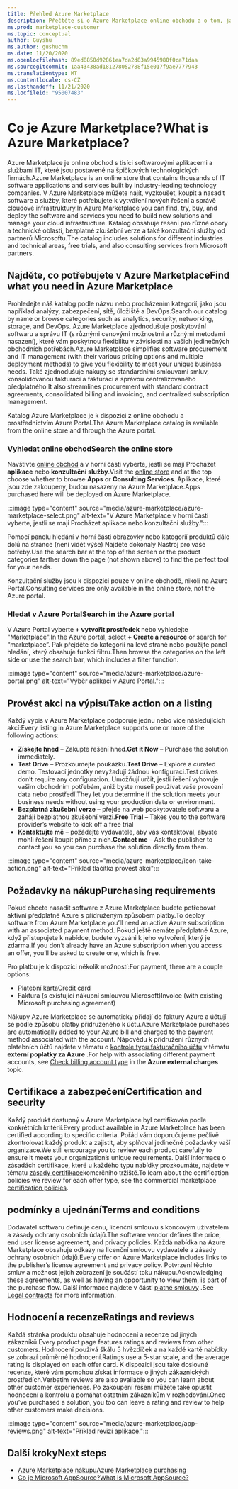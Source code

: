 ```yaml
---
title: Přehled Azure Marketplace
description: Přečtěte si o Azure Marketplace online obchodu a o tom, jak můžete najít a vyzkoušet software a řešení.
ms.prod: marketplace-customer
ms.topic: conceptual
author: Guyshu
ms.author: gushuchm
ms.date: 11/20/2020
ms.openlocfilehash: 89ed8850d92861ea7da2d83a9945980f0ca71daa
ms.sourcegitcommit: 1aa43438ad181278052788f15e017f9ae7777943
ms.translationtype: MT
ms.contentlocale: cs-CZ
ms.lasthandoff: 11/21/2020
ms.locfileid: "95007483"
---
```

# <a name="what-is-azure-marketplace"></a><span data-ttu-id="2cc8c-103">Co je Azure Marketplace?</span><span class="sxs-lookup"><span data-stu-id="2cc8c-103">What is Azure Marketplace?</span></span>

<span data-ttu-id="2cc8c-104">Azure Marketplace je online obchod s tisíci softwarovými aplikacemi a službami IT, které jsou postavené na špičkových technologických firmách.</span><span class="sxs-lookup"><span data-stu-id="2cc8c-104">Azure Marketplace is an online store that contains thousands of IT software applications and services built by industry-leading technology companies.</span></span> <span data-ttu-id="2cc8c-105">V Azure Marketplace můžete najít, vyzkoušet, koupit a nasadit software a služby, které potřebujete k vytváření nových řešení a správě cloudové infrastruktury.</span><span class="sxs-lookup"><span data-stu-id="2cc8c-105">In Azure Marketplace you can find, try, buy, and deploy the software and services you need to build new solutions and manage your cloud infrastructure.</span></span> <span data-ttu-id="2cc8c-106">Katalog obsahuje řešení pro různé obory a technické oblasti, bezplatné zkušební verze a také konzultační služby od partnerů Microsoftu.</span><span class="sxs-lookup"><span data-stu-id="2cc8c-106">The catalog includes solutions for different industries and technical areas, free trials, and also consulting services from Microsoft partners.</span></span>

## <a name="find-what-you-need-in-azure-marketplace"></a><span data-ttu-id="2cc8c-107">Najděte, co potřebujete v Azure Marketplace</span><span class="sxs-lookup"><span data-stu-id="2cc8c-107">Find what you need in Azure Marketplace</span></span>

<span data-ttu-id="2cc8c-108">Prohledejte náš katalog podle názvu nebo procházením kategorií, jako jsou například analýzy, zabezpečení, sítě, úložiště a DevOps.</span><span class="sxs-lookup"><span data-stu-id="2cc8c-108">Search our catalog by name or browse categories such as analytics, security, networking, storage, and DevOps.</span></span> <span data-ttu-id="2cc8c-109">Azure Marketplace zjednodušuje poskytování softwaru a správu IT (s různými cenovými možnostmi a různými metodami nasazení), které vám poskytnou flexibilitu v závislosti na vašich jedinečných obchodních potřebách.</span><span class="sxs-lookup"><span data-stu-id="2cc8c-109">Azure Marketplace simplifies software procurement and IT management (with their various pricing options and multiple deployment methods) to give you flexibility to meet your unique business needs.</span></span> <span data-ttu-id="2cc8c-110">Také zjednodušuje nákupy se standardními smlouvami smluv, konsolidovanou fakturací a fakturací a správou centralizovaného předplatného.</span><span class="sxs-lookup"><span data-stu-id="2cc8c-110">It also streamlines procurement with standard contract agreements, consolidated billing and invoicing, and centralized subscription management.</span></span>

<span data-ttu-id="2cc8c-111">Katalog Azure Marketplace je k dispozici z online obchodu a prostřednictvím Azure Portal.</span><span class="sxs-lookup"><span data-stu-id="2cc8c-111">The Azure Marketplace catalog is available from the online store and through the Azure portal.</span></span>  

### <a name="search-the-online-store"></a><span data-ttu-id="2cc8c-112">Vyhledat online obchod</span><span class="sxs-lookup"><span data-stu-id="2cc8c-112">Search the online store</span></span>

<span data-ttu-id="2cc8c-113">Navštivte [online obchod](https://azuremarketplace.microsoft.com/) a v horní části vyberte, jestli se mají Procházet **aplikace** nebo **konzultační služby**.</span><span class="sxs-lookup"><span data-stu-id="2cc8c-113">Visit the [online store](https://azuremarketplace.microsoft.com/) and at the top choose whether to browse **Apps** or **Consulting Services**.</span></span> <span data-ttu-id="2cc8c-114">Aplikace, které jsou zde zakoupeny, budou nasazeny na Azure Marketplace.</span><span class="sxs-lookup"><span data-stu-id="2cc8c-114">Apps purchased here will be deployed on Azure Marketplace.</span></span>

:::image type="content" source="media/azure-marketplace/azure-marketplace-select.png" alt-text="V Azure Marketplace v horní části vyberte, jestli se mají Procházet aplikace nebo konzultační služby.":::

<span data-ttu-id="2cc8c-116">Pomocí panelu hledání v horní části obrazovky nebo kategorií produktů dále dolů na stránce (není vidět výše) Najděte dokonalý Nástroj pro vaše potřeby.</span><span class="sxs-lookup"><span data-stu-id="2cc8c-116">Use the search bar at the top of the screen or the product categories farther down the page (not shown above) to find the perfect tool for your needs.</span></span>

<span data-ttu-id="2cc8c-117">Konzultační služby jsou k dispozici pouze v online obchodě, nikoli na Azure Portal.</span><span class="sxs-lookup"><span data-stu-id="2cc8c-117">Consulting services are only available in the online store, not the Azure portal.</span></span>

### <a name="search-in-the-azure-portal"></a><span data-ttu-id="2cc8c-118">Hledat v Azure Portal</span><span class="sxs-lookup"><span data-stu-id="2cc8c-118">Search in the Azure portal</span></span>

<span data-ttu-id="2cc8c-119">V Azure Portal vyberte **+ vytvořit prostředek** nebo vyhledejte "Marketplace".</span><span class="sxs-lookup"><span data-stu-id="2cc8c-119">In the Azure portal, select **+ Create a resource** or search for “marketplace”.</span></span> <span data-ttu-id="2cc8c-120">Pak přejděte do kategorií na levé straně nebo použijte panel hledání, který obsahuje funkci filtru.</span><span class="sxs-lookup"><span data-stu-id="2cc8c-120">Then browse the categories on the left side or use the search bar, which includes a filter function.</span></span>

:::image type="content" source="media/azure-marketplace/azure-portal.png" alt-text="Výběr aplikací v Azure Portal.":::

## <a name="take-action-on-a-listing"></a><span data-ttu-id="2cc8c-122">Provést akci na výpisu</span><span class="sxs-lookup"><span data-stu-id="2cc8c-122">Take action on a listing</span></span>

<span data-ttu-id="2cc8c-123">Každý výpis v Azure Marketplace podporuje jednu nebo více následujících akcí:</span><span class="sxs-lookup"><span data-stu-id="2cc8c-123">Every listing in Azure Marketplace supports one or more of the following actions:</span></span>

- <span data-ttu-id="2cc8c-124">**Získejte hned** – Zakupte řešení hned.</span><span class="sxs-lookup"><span data-stu-id="2cc8c-124">**Get it Now** – Purchase the solution immediately.</span></span>
- <span data-ttu-id="2cc8c-125">**Test Drive** – Prozkoumejte poukázku.</span><span class="sxs-lookup"><span data-stu-id="2cc8c-125">**Test Drive** – Explore a curated demo.</span></span> <span data-ttu-id="2cc8c-126">Testovací jednotky nevyžadují žádnou konfiguraci.</span><span class="sxs-lookup"><span data-stu-id="2cc8c-126">Test drives don’t require any configuration.</span></span> <span data-ttu-id="2cc8c-127">Umožňují určit, jestli řešení vyhovuje vašim obchodním potřebám, aniž byste museli používat vaše provozní data nebo prostředí.</span><span class="sxs-lookup"><span data-stu-id="2cc8c-127">They let you determine if the solution meets your business needs without using your production data or environment.</span></span>
- <span data-ttu-id="2cc8c-128">**Bezplatná zkušební verze** – přejde na web poskytovatele softwaru a zahájí bezplatnou zkušební verzi.</span><span class="sxs-lookup"><span data-stu-id="2cc8c-128">**Free Trial** – Takes you to the software provider’s website to kick off a free trial</span></span>
- <span data-ttu-id="2cc8c-129">**Kontaktujte mě** – požádejte vydavatele, aby vás kontaktoval, abyste mohli řešení koupit přímo z nich.</span><span class="sxs-lookup"><span data-stu-id="2cc8c-129">**Contact me** – Ask the publisher to contact you so you can purchase the solution directly from them.</span></span>

:::image type="content" source="media/azure-marketplace/icon-take-action.png" alt-text="Příklad tlačítka provést akci":::

## <a name="purchasing-requirements"></a><span data-ttu-id="2cc8c-131">Požadavky na nákup</span><span class="sxs-lookup"><span data-stu-id="2cc8c-131">Purchasing requirements</span></span>

<span data-ttu-id="2cc8c-132">Pokud chcete nasadit software z Azure Marketplace budete potřebovat aktivní předplatné Azure s přidruženým způsobem platby.</span><span class="sxs-lookup"><span data-stu-id="2cc8c-132">To deploy software from Azure Marketplace you’ll need an active Azure subscription with an associated payment method.</span></span> <span data-ttu-id="2cc8c-133">Pokud ještě nemáte předplatné Azure, když přistupujete k nabídce, budete vyzváni k jeho vytvoření, který je zdarma.</span><span class="sxs-lookup"><span data-stu-id="2cc8c-133">If you don’t already have an Azure subscription when you access an offer, you’ll be asked to create one, which is free.</span></span>

<span data-ttu-id="2cc8c-134">Pro platbu je k dispozici několik možností:</span><span class="sxs-lookup"><span data-stu-id="2cc8c-134">For payment, there are a couple options:</span></span>  

- <span data-ttu-id="2cc8c-135">Platební karta</span><span class="sxs-lookup"><span data-stu-id="2cc8c-135">Credit card</span></span>
- <span data-ttu-id="2cc8c-136">Faktura (s existující nákupní smlouvou Microsoft)</span><span class="sxs-lookup"><span data-stu-id="2cc8c-136">Invoice (with existing Microsoft purchasing agreement)</span></span>

<span data-ttu-id="2cc8c-137">Nákupy Azure Marketplace se automaticky přidají do faktury Azure a účtují se podle způsobu platby přidruženého k účtu.</span><span class="sxs-lookup"><span data-stu-id="2cc8c-137">Azure Marketplace purchases are automatically added to your Azure bill and charged to the payment method associated with the account.</span></span> <span data-ttu-id="2cc8c-138">Nápovědu k přidružení různých platebních účtů najdete v tématu o [kontrole typu fakturačního účtu](https://docs.microsoft.com/azure/cost-management-billing/understand/understand-azure-marketplace-charges#check-billing-account-type) v tématu **externí poplatky za Azure** .</span><span class="sxs-lookup"><span data-stu-id="2cc8c-138">For help with associating different payment accounts, see [Check billing account type](https://docs.microsoft.com/azure/cost-management-billing/understand/understand-azure-marketplace-charges#check-billing-account-type) in the **Azure external charges** topic.</span></span>

## <a name="certification-and-security"></a><span data-ttu-id="2cc8c-139">Certifikace a zabezpečení</span><span class="sxs-lookup"><span data-stu-id="2cc8c-139">Certification and security</span></span>

<span data-ttu-id="2cc8c-140">Každý produkt dostupný v Azure Marketplace byl certifikován podle konkrétních kritérií.</span><span class="sxs-lookup"><span data-stu-id="2cc8c-140">Every product available in Azure Marketplace has been certified according to specific criteria.</span></span> <span data-ttu-id="2cc8c-141">Pořád vám doporučujeme pečlivě zkontrolovat každý produkt a zajistit, aby splňoval jedinečné požadavky vaší organizace.</span><span class="sxs-lookup"><span data-stu-id="2cc8c-141">We still encourage you to review each product carefully to ensure it meets your organization’s unique requirements.</span></span> <span data-ttu-id="2cc8c-142">Další informace o zásadách certifikace, které u každého typu nabídky prozkoumáte, najdete v tématu [zásady certifikace](https://docs.microsoft.com/legal/marketplace/certification-policies)komerčního tržiště.</span><span class="sxs-lookup"><span data-stu-id="2cc8c-142">To learn about the certification policies we review for each offer type, see the commercial marketplace [certification policies](https://docs.microsoft.com/legal/marketplace/certification-policies).</span></span>

## <a name="terms-and-conditions"></a><span data-ttu-id="2cc8c-143">podmínky a ujednání</span><span class="sxs-lookup"><span data-stu-id="2cc8c-143">Terms and conditions</span></span>

<span data-ttu-id="2cc8c-144">Dodavatel softwaru definuje cenu, licenční smlouvu s koncovým uživatelem a zásady ochrany osobních údajů.</span><span class="sxs-lookup"><span data-stu-id="2cc8c-144">The software vendor defines the price, end user license agreement, and privacy policies.</span></span> <span data-ttu-id="2cc8c-145">Každá nabídka na Azure Marketplace obsahuje odkazy na licenční smlouvu vydavatele a zásady ochrany osobních údajů.</span><span class="sxs-lookup"><span data-stu-id="2cc8c-145">Every offer on Azure Marketplace includes links to the publisher’s license agreement and privacy policy.</span></span> <span data-ttu-id="2cc8c-146">Potvrzení těchto smluv a možnost jejich zobrazení je součástí toku nákupu.</span><span class="sxs-lookup"><span data-stu-id="2cc8c-146">Acknowledging these agreements, as well as having an opportunity to view them, is part of the purchase flow.</span></span> <span data-ttu-id="2cc8c-147">Další informace najdete v části [platné smlouvy](legal-contracts.md) .</span><span class="sxs-lookup"><span data-stu-id="2cc8c-147">See [Legal contracts](legal-contracts.md) for more information.</span></span>

## <a name="ratings-and-reviews"></a><span data-ttu-id="2cc8c-148">Hodnocení a recenze</span><span class="sxs-lookup"><span data-stu-id="2cc8c-148">Ratings and reviews</span></span>

<span data-ttu-id="2cc8c-149">Každá stránka produktu obsahuje hodnocení a recenze od jiných zákazníků.</span><span class="sxs-lookup"><span data-stu-id="2cc8c-149">Every product page features ratings and reviews from other customers.</span></span> <span data-ttu-id="2cc8c-150">Hodnocení používá škálu 5 hvězdiček a na každé kartě nabídky se zobrazí průměrné hodnocení.</span><span class="sxs-lookup"><span data-stu-id="2cc8c-150">Ratings use a 5-star scale, and the average rating is displayed on each offer card.</span></span> <span data-ttu-id="2cc8c-151">K dispozici jsou také doslovné recenze, které vám pomohou získat informace o jiných zákaznických prostředích.</span><span class="sxs-lookup"><span data-stu-id="2cc8c-151">Verbatim reviews are also available so you can learn about other customer experiences.</span></span> <span data-ttu-id="2cc8c-152">Po zakoupení řešení můžete také opustit hodnocení a kontrolu a pomáhat ostatním zákazníkům v rozhodování.</span><span class="sxs-lookup"><span data-stu-id="2cc8c-152">Once you’ve purchased a solution, you too can leave a rating and review to help other customers make decisions.</span></span>

:::image type="content" source="media/azure-marketplace/app-reviews.png" alt-text="Příklad revizí aplikace.":::

## <a name="next-steps"></a><span data-ttu-id="2cc8c-154">Další kroky</span><span class="sxs-lookup"><span data-stu-id="2cc8c-154">Next steps</span></span>

- [<span data-ttu-id="2cc8c-155">Azure Marketplace nákupu</span><span class="sxs-lookup"><span data-stu-id="2cc8c-155">Azure Marketplace purchasing</span></span>](azure-purchasing-invoicing.md)
- [<span data-ttu-id="2cc8c-156">Co je Microsoft AppSource?</span><span class="sxs-lookup"><span data-stu-id="2cc8c-156">What is Microsoft AppSource?</span></span>](appsource-overview.md)
